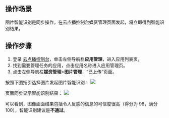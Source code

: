 ## 操作场景
图片智能识别是同步操作，在云点播控制台媒资管理页面发起，将立即得到智能识别结果。

## 操作步骤

1. 登录 [云点播控制台](https://console.cloud.tencent.com/vod)，单击左侧导航栏**应用管理**，进入应用列表页。
2. 找到需要管理任务的应用，点击应用名称进入应用管理页。
3. 点击左侧导航栏**媒资管理**>**图片管理**，“已上传”页面。

按照下图指引选择图片发起图片智能识别：
![](https://qcloudimg.tencent-cloud.cn/raw/220416e4fc048cd76c0e5838182fce1f.jpg)

页面同步显示智能识别结果：
![](https://qcloudimg.tencent-cloud.cn/raw/1921cc4342d14497a922a88267320764.jpg)

可以看到，图像画面结果包括令人反感的信息的可信度很高（得分为 98，满分 100），智能识别建议是**不通过**。
